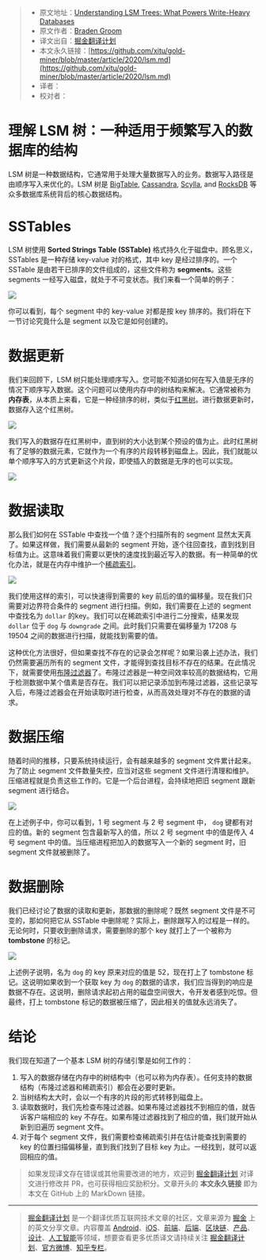 > * 原文地址：[Understanding LSM Trees: What Powers Write-Heavy Databases](https://yetanotherdevblog.com/lsm/)
> * 原文作者：[Braden Groom](https://yetanotherdevblog.com/author/author/)
> * 译文出自：[掘金翻译计划](https://github.com/xitu/gold-miner)
> * 本文永久链接：[https://github.com/xitu/gold-miner/blob/master/article/2020/lsm.md](https://github.com/xitu/gold-miner/blob/master/article/2020/lsm.md)
> * 译者：
> * 校对者：

# 理解 LSM 树：一种适用于频繁写入的数据库的结构

LSM 树是一种数据结构，它通常用于处理大量数据写入的业务。数据写入路径是由顺序写入来优化的。LSM 树是 [BigTable](https://cloud.google.com/bigtable), [Cassandra](https://cassandra.apache.org/), [Scylla](https://www.scylladb.com/), and [RocksDB](https://rocksdb.org/) 等众多数据库系统背后的核心数据结构。

# SSTables

LSM 树使用 **Sorted Strings Table (SSTable)** 格式持久化于磁盘中。顾名思义，SSTables 是一种存储 key-value 对的格式，其中 key 是经过排序的。一个 SSTable 是由若干已排序的文件组成的，这些文件称为 **segments**。这些 segments 一经写入磁盘，就处于不可变状态。我们来看一个简单的例子：

![](https://yetanotherdevblog.com/content/images/2020/06/output-onlinepngtools--3-.png)

你可以看到，每个 segment 中的 key-value 对都是按 key 排序的。我们将在下一节讨论究竟什么是 segment 以及它是如何创建的。

# 数据更新

我们来回顾下，LSM 树只能处理顺序写入。您可能不知道如何在写入值是无序的情况下顺序写入数据。这个问题可以使用内存中的树结构来解决。它通常被称为 **内存表**，从本质上来看，它是一种经排序的树，类似于[红黑树](https://en.wikipedia.org/wiki/Red%E2%80%93black_tree)。进行数据更新时，数据存入这个红黑树。

![](https://yetanotherdevblog.com/content/images/2020/06/output-onlinepngtools--4-.png)

我们写入的数据存在红黑树中，直到树的大小达到某个预设的值为止。此时红黑树有了足够的数据元素，它就作为一个有序的片段转移到磁盘上。因此，我们就能以单个顺序写入的方式更新这个片段，即使插入的数据是无序的也可以实现。

![](https://yetanotherdevblog.com/content/images/2020/06/output-onlinepngtools--5-.png)

# 数据读取

那么我们如何在 SSTable 中查找一个值？逐个扫描所有的 segment 显然太天真了。如果这样做，我们需要从最新的 segment 开始，逐个往回查找，直到找到目标值为止。这意味着我们需要以更快的速度找到最近写入的数据。有一种简单的优化办法，就是在内存中维护一个[稀疏索引](https://yetanotherdevblog.com/dense-vs-sparse-index/)。

![](https://yetanotherdevblog.com/content/images/2020/06/output-onlinepngtools--6-.png)

我们使用这样的索引，可以快速得到需要的 key 前后的值的偏移量。现在我们只需要对边界符合条件的 segment 进行扫描。例如，我们需要在上述的 segment 中查找名为 `dollar` 的key。我们可以在稀疏索引中进行二分搜索，结果发现 `dollar` 位于 `dog` 与 `downgrade` 之间。此时我们只需要在偏移量为 17208 与 19504 之间的数据进行扫描，就能找到需要的值。

这种优化方法很好，但如果查找不存在的记录会怎样呢？如果沿袭上述办法，我们仍然需要遍历所有的 segment 文件，才能得到查找目标不存在的结果。在此情况下，就需要使用[布隆过滤器](https://yetanotherdevblog.com/bloom-filters/)了。布隆过滤器是一种空间效率较高的数据结构，它用于检测数据中某个值素是否存在。我们可以把记录添加到布隆过滤器，这些记录写入后，布隆过滤器会在开始读取时进行检查，从而高效处理对不存在的数据的请求。

# 数据压缩

随着时间的推移，只要系统持续运行，会有越来越多的 segment 文件累计起来。为了防止 segment 文件数量失控，应当对这些 segment 文件进行清理和维护。压缩进程就是负责这些工作的。它是一个后台进程，会持续地把旧 segment 跟新 segment 进行结合。

![](https://yetanotherdevblog.com/content/images/2020/06/output-onlinepngtools--7-.png)

在上述例子中，你可以看到，1 号 segment 与 2 号 segment 中， `dog` 键都有对应的值。新的 segment 包含最新写入的值，所以 2 号 segment 中的值是传入 4 号 segment 中的值。当压缩进程把加入的数据写入一个新的 segment 时，旧 segment 文件就被删除了。

# 数据删除

我们已经讨论了数据的读取和更新，那数据的删除呢？既然 segment 文件是不可变的，那如何把它从 SSTable 中删除呢？实际上，删除跟写入的过程是一样的。无论何时，只要收到删除请求，需要删除的那个 key 就打上了一个被称为 **tombstone** 的标记。

![](https://yetanotherdevblog.com/content/images/2020/06/output-onlinepngtools--8-.png)

上述例子说明，名为 `dog` 的 key 原来对应的值是 52，现在打上了 tombstone 标记。这说明如果收到一个获取 key 为 `dog` 的数据的请求，我们应当得到的响应是数据不存在。这说明，删除请求起初占用的磁盘空间很大，令开发者感到吃惊。但最终，打上 tombstone 标记的数据被压缩了，因此相关的值就永远消失了。

# 结论

我们现在知道了一个基本 LSM 树的存储引擎是如何工作的：

1. 写入的数据存储在内存中的树结构中（也可以称为内存表）。任何支持的数据结构（布隆过滤器和稀疏索引）都会在必要时更新。
2. 当树结构太大时，会以一个有序的片段的形式转移到磁盘上。
3. 读取数据时，我们先检查布隆过滤器。如果布隆过滤器找不到相应的值，就告诉客户端相应的 key 不存在。如果布隆过滤器找到了相应的值，我们就开始从新到旧遍历 segment 文件。
4. 对于每个 segment 文件，我们需要检查稀疏索引并在估计能查找到需要的 key 的位置扫描偏移量，直到我们找到了目标 key 为止。一经找到，就可以返回相应的值。 

> 如果发现译文存在错误或其他需要改进的地方，欢迎到 [掘金翻译计划](https://github.com/xitu/gold-miner) 对译文进行修改并 PR，也可获得相应奖励积分。文章开头的 **本文永久链接** 即为本文在 GitHub 上的 MarkDown 链接。

---

> [掘金翻译计划](https://github.com/xitu/gold-miner) 是一个翻译优质互联网技术文章的社区，文章来源为 [掘金](https://juejin.im) 上的英文分享文章。内容覆盖 [Android](https://github.com/xitu/gold-miner#android)、[iOS](https://github.com/xitu/gold-miner#ios)、[前端](https://github.com/xitu/gold-miner#前端)、[后端](https://github.com/xitu/gold-miner#后端)、[区块链](https://github.com/xitu/gold-miner#区块链)、[产品](https://github.com/xitu/gold-miner#产品)、[设计](https://github.com/xitu/gold-miner#设计)、[人工智能](https://github.com/xitu/gold-miner#人工智能)等领域，想要查看更多优质译文请持续关注 [掘金翻译计划](https://github.com/xitu/gold-miner)、[官方微博](http://weibo.com/juejinfanyi)、[知乎专栏](https://zhuanlan.zhihu.com/juejinfanyi)。
